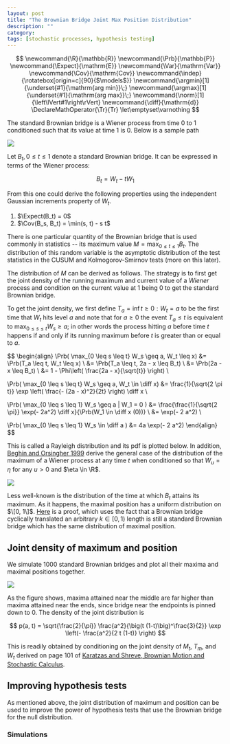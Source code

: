 ```yaml
---
layout: post
title: "The Brownian Bridge Joint Max Position Distribution"
description: ""
category: 
tags: [stochastic processes, hypothesis testing]
---
```


$$
  \newcommand{\R}{\mathbb{R}}
  \newcommand{\Prb}{\mathbb{P}}
  \newcommand{\Expect}{\mathrm{E}}
  \newcommand{\Var}{\mathrm{Var}}
  \newcommand{\Cov}{\mathrm{Cov}}
  \newcommand{\indep}{\rotatebox[origin=c]{90}{$\models$}}
  \newcommand{\argmin}[1]{\underset{#1}{\mathrm{arg min}}\;}
  \newcommand{\argmax}[1]{\underset{#1}{\mathrm{arg max}}\;}
  \newcommand{\norm}[1]{\left\lVert#1\right\rVert}
  \newcommand{\diff}{\mathrm{d}}
  \DeclareMathOperator{\Tr}{Tr}
  \let\emptyset\varnothing
$$

The standard Brownian bridge is a Wiener process from time 0 to 1 conditioned such that its value at time 1 is 0. Below is a sample path

![](../../assets/brownian_bridge.png)

Let $B_t, 0 \leq t \leq 1$ denote a standard Brownian bridge. It can be expressed in terms of the Wiener process:

$$ B_t = W_t - t W_1 $$

From this one could derive the following properties using the independent Gaussian increments property of $W_t$.

1. $\Expect(B_t) = 0$
2. $\Cov(B_s, B_t) = \min(s, t) - s t$

There is one particular quantity of the Brownian bridge that is used commonly in statistics -- its maximum value $M = \max_{0 \leq t \leq 1} B_t$. The distribution of this random variable is the asymptotic distribution of the test statistics in the CUSUM and Kolmogorov-Smirnov tests (more on this later).

The distribution of $M$ can be derived as follows. The strategy is to first get the joint density of the running maximum and current value of a _Wiener_ process and condition on the current value at 1 being 0 to get the standard Brownian bridge.

To get the joint density, we first define $T_a = \inf {t \geq 0 : W_t = a}$ to be the first time that $W_t$ hits level $a$ and note that for $a \geq 0$ the event ${T_a \leq t}$ is equivalent to ${\max_{0 \leq s \leq t} W_s \geq a}$; in other words the process hitting $a$ before time $t$ happens if and only if its running maximum before $t$ is greater than or equal to $a$.

$$
\begin{align}
\Prb( \max_{0 \leq s \leq t} W_s \geq a, W_t \leq x)
&= \Prb(T_a \leq t, W_t \leq x) \\
&= \Prb(T_a \leq t, 2a - x \leq B_t) \\
&= \Prb(2a - x \leq B_t) \\
&= 1 - \Phi\left( \frac{2a - x}{\sqrt{t}} \right) \\

\Prb( \max_{0 \leq s \leq t} W_s \geq a, W_t \in \diff x)
&= \frac{1}{\sqrt{2 \pi t}} \exp \left( \frac{- (2a - x)^2}{2t} \right) \diff x \\

\Prb( \max_{0 \leq s \leq 1} W_s \geq a | W_1 = 0 )
&= \frac{\frac{1}{\sqrt{2 \pi}} \exp(- 2a^2) \diff x}{\Prb(W_1 \in \diff x (0))} \\
&= \exp(- 2 a^2) \\

\Prb( \max_{0 \leq s \leq 1} W_s \in \diff a )
&= 4a \exp(- 2 a^2)
\end{align}
$$

This is called a Rayleigh distribution and its pdf is plotted below. In addition, [Beghin and Orsingher 1999](https://www.researchgate.net/profile/Enzo_Orsingher/publication/236984395_On_the_maximum_of_the_generalized_Brownian_bridge/links/02e7e51aee2ba07219000000.pdf) derive the general case of the distribution of the maximum of a Wiener process at any time $t$ when conditioned so that $W_u = \eta$ for any $u > 0$ and $\eta \in \R$.

![](../../assets/brownian_bridge_max.png)

Less well-known is the distribution of the time at which $B_t$ attains its maximum. As it happens, the maximal position has a uniform distribution on $\[0, 1\]$. [Here](https://math.stackexchange.com/questions/1528529/what-is-the-distribution-of-the-position-of-the-maximum-of-a-brownian-bridge) is a proof, which uses the fact that a Brownian bridge cyclically translated an arbitrary $k \in [0, 1)$ length is still a standard Brownian bridge which has the same distribution of maximal position.

## Joint density of maximum and position

We simulate 1000 standard Brownian bridges and plot all their maxima and maximal positions together.

![](../../assets/brownian_bridge_joint.png)

As the figure shows, maxima attained near the middle are far higher than maxima attained near the ends, since bridge near the endpoints is pinned down to 0. The density of the joint distribution is

$$ p(a, t) = \sqrt{\frac{2}{\pi}} \frac{a^2}{\big(t (1-t)\big)^\frac{3}{2}} \exp \left(- \frac{a^2}{2 t (1-t)} \right) $$

This is readily obtained by conditioning on the joint density of $M_t$, $T_m$, and $W_t$ derived on page 101 of [Karatzas and Shreve, Brownian Motion and Stochastic Calculus](https://archive.org/details/springer_10.1007-978-1-4612-0949-2).

## Improving hypothesis tests

As mentioned above, the joint distribution of maximum and position can be used to improve the power of hypothesis tests that use the Brownian bridge for the null distribution.

### Simulations